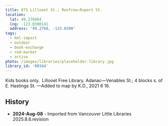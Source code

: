 ```yaml
---
title: 875 Lillooet St.; Renfrew—Rupert St.
location:
  lat: 49.276804
  lng: -123.0390141
  address: '49.2768, -123.0390'
tags:
  - kml-import
  - outdoor
  - book-exchange
  - red-marker
  - active
photo: /images/libraries/placeholder-library.jpg
library_id: '00344'
---
```

Kids books only.  Lillooet Free Library.
Adanac—Venables St.; 
4 blocks s. of E. Hastings St.
—Added to map by K.D., 2021 6 16.

## History
- **2024-Aug-08** - Imported from Vancouver Little Libraries 2025.8.6.revision
